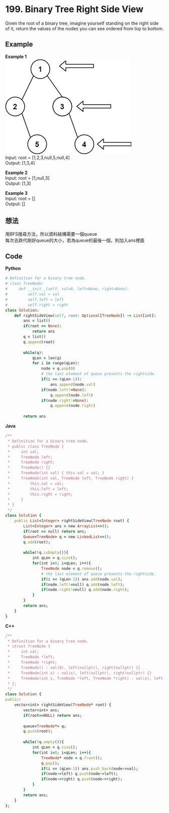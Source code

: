# 199. Binary Tree Right Side View
Given the root of a binary tree, imagine yourself standing on the right side of it, return the values of the nodes you can see ordered from top to bottom.

 
## Example
**Example 1**  
![Image](https://github.com/Adalyne/Leetcode/blob/dfb93fb9d4f5683075ea81b45d7eacb9599146f2/Binary%20Tree%20BFS/Image/rightside.jpg)  
Input: root = [1,2,3,null,5,null,4]  
Output: [1,3,4]  

**Example 2**  
Input: root = [1,null,3]  
Output: [1,3]  

**Example 3**  
Input: root = []  
Output: []  

## 想法
用BFS搜尋方法，所以資料結構需要一個queue  
每次去跌代剛好queue的大小，若為queue的最後一個，則加入ans裡面  

## Code
**Python**
```ruby
# Definition for a binary tree node.
# class TreeNode:
#     def __init__(self, val=0, left=None, right=None):
#         self.val = val
#         self.left = left
#         self.right = right
class Solution:
    def rightSideView(self, root: Optional[TreeNode]) -> List[int]:
        ans = list()
        if(root == None):
            return ans
        q = list()
        q.append(root)

        while(q):
            qLen = len(q)
            for i in range(qLen):
                node = q.pop(0)
                # the last element of queue presents the rightside.
                if(i == (qLen-1)):
                    ans.append(node.val)
                if(node.left!=None):
                    q.append(node.left)
                if(node.right!=None):
                    q.append(node.right)
            
        return ans
```
**Java**
```ruby
/**
 * Definition for a binary tree node.
 * public class TreeNode {
 *     int val;
 *     TreeNode left;
 *     TreeNode right;
 *     TreeNode() {}
 *     TreeNode(int val) { this.val = val; }
 *     TreeNode(int val, TreeNode left, TreeNode right) {
 *         this.val = val;
 *         this.left = left;
 *         this.right = right;
 *     }
 * }
 */
class Solution {
    public List<Integer> rightSideView(TreeNode root) {
        List<Integer> ans = new ArrayList<>();
        if(root == null) return ans;
        Queue<TreeNode> q = new LinkedList<>();
        q.add(root);

        while(!q.isEmpty()){
            int qLen = q.size();
            for(int i=0; i<qLen; i++){
                TreeNode node = q.remove();
                # the last element of queue presents the rightside.
                if(i == (qLen-1)) ans.add(node.val);
                if(node.left!=null) q.add(node.left);
                if(node.right!=null) q.add(node.right);
            }
        }
        return ans;
    }
}
```
**C++**
```ruby
/**
 * Definition for a binary tree node.
 * struct TreeNode {
 *     int val;
 *     TreeNode *left;
 *     TreeNode *right;
 *     TreeNode() : val(0), left(nullptr), right(nullptr) {}
 *     TreeNode(int x) : val(x), left(nullptr), right(nullptr) {}
 *     TreeNode(int x, TreeNode *left, TreeNode *right) : val(x), left(left), right(right) {}
 * };
 */
class Solution {
public:
    vector<int> rightSideView(TreeNode* root) {
        vector<int> ans;
        if(root==NULL) return ans;

        queue<TreeNode*> q;
        q.push(root);

        while(!q.empty()){
            int qLen = q.size();
            for(int i=0; i<qLen; i++){
                TreeNode* node = q.front();
                q.pop();
                if(i == (qLen-1)) ans.push_back(node->val);
                if(node->left) q.push(node->left);
                if(node->right) q.push(node->right);    
            }
        }
        return ans;
    }
};
```
